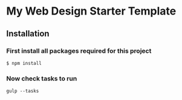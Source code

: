 # My Web Design Starter Template

## Installation
### First install all packages required for this project
```
$ npm install
```

### Now check tasks to run
```
gulp --tasks
```